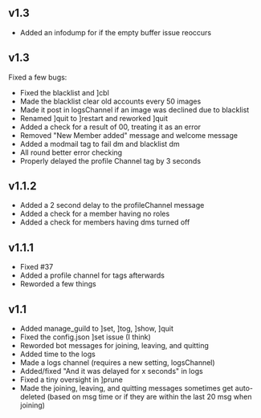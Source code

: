 ## v1.3  
* Added an infodump for if the empty buffer issue reoccurs

## v1.3  
Fixed a few bugs:
* Fixed the blacklist and ]cbl  
* Made the blacklist clear old accounts every 50 images  
* Made it post in logsChannel if an image was declined due to blacklist
* Renamed ]quit to ]restart and reworked ]quit
* Added a check for a result of 00, treating it as an error
* Removed "New Member added" message and welcome message
* Added a modmail tag to fail dm and blacklist dm
* All round better error checking
* Properly delayed the profile Channel tag by 3 seconds


## v1.1.2
* Added a 2 second delay to the profileChannel message
* Added a check for a member having no roles
* Added a check for members having dms turned off




## v1.1.1
* Fixed #37
* Added a profile channel for tags afterwards
* Reworded a few things




## v1.1
* Added manage_guild to ]set, ]tog, ]show, ]quit
* Fixed the config.json ]set issue (I think)
* Reworded bot messages for joining, leaving, and quitting
* Added time to the logs
* Made a logs channel (requires a new setting, logsChannel)
* Added/fixed "And it was delayed for x seconds" in logs
* Fixed a tiny oversight in ]prune
* Made the joining, leaving, and quitting messages sometimes get auto-deleted (based on msg time or if they are within the last 20 msg when joining)
